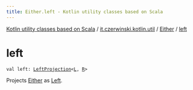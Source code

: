 ```yaml
---
title: Either.left - Kotlin utility classes based on Scala
---
```


[Kotlin utility classes based on Scala](../../index.html) / [it.czerwinski.kotlin.util](../index.html) / [Either](index.html) / [left](./left.html)

# left

`val left: `[`LeftProjection`](../-left-projection/index.html)`<`[`L`](index.html#L)`, `[`R`](index.html#R)`>`

Projects [Either](index.html) as [Left](../-left/index.html).

